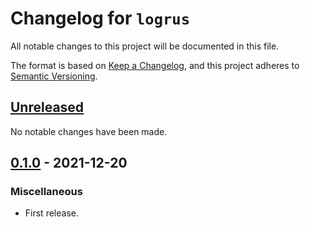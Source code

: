 # Changelog for `logrus`

All notable changes to this project will be documented in this file.

The format is based on [Keep a Changelog], and this project adheres to
[Semantic Versioning].

[Keep a Changelog]: https://keepachangelog.com/en/1.0.0/
[Semantic Versioning]: https://semver.org/


## [Unreleased](https://github.com/bbugyi200/logrus/compare/0.1.0...HEAD)

No notable changes have been made.


## [0.1.0](https://github.com/bbugyi200/logrus/releases/tag/0.1.0) - 2021-12-20

### Miscellaneous

* First release.
